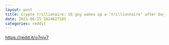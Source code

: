 ```yaml
--- 
layout: post 
title: Crypto trillionaire: US guy wakes up a ‘trillionnaire’ after buying crypto worth $20. 
date: 2021-06-25 1624627185 
categories: reddit 
--- 
```

https://redd.it/o7njv7